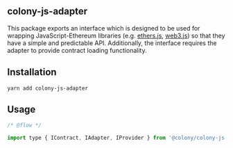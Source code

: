 ## colony-js-adapter

This package exports an interface which is designed to be used for
wrapping JavaScript-Ethereum libraries (e.g.
[ethers.js](https://github.com/ethers-io/ethers.js/),
[web3.js](https://github.com/ethereum/web3.js/)) so that they have a
simple and predictable API. Additionally, the interface requires the
adapter to provide contract loading functionality.


## Installation

```
yarn add colony-js-adapter
```


## Usage

```JavaScript
/* @flow */

import type { IContract, IAdapter, IProvider } from '@colony/colony-js-adapter';
```
